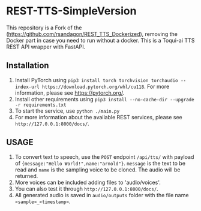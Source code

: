 # REST-TTS-SimpleVersion

This repository is a Fork of the (https://github.com/rsandagon/REST_TTS_Dockerized), removing the Docker part in case you need to run without a docker. 
This is a Toqui-ai TTS REST API wrapper with FastAPI.


## Installation
1. Install PyTorch using `pip3 install torch torchvision torchaudio --index-url https://download.pytorch.org/whl/cu118`. For more information, please see https://pytorch.org/.
1. Install other requirements using `pip3 install --no-cache-dir --upgrade -r requirements.txt`
1. To start the service, use `python ./main.py`
1. For more information about the available REST services, please see `http://127.0.0.1:8000/docs/`.


## USAGE
1. To convert text to speech, use the `POST` endpoint `/api/tts/` with payload of `{message:"Hello World!",name:"arnold"}`. `message` is the text to be read and `name` is the sampling voice to be cloned. The audio will be returned.
1. More voices can be included adding files to 'audio/voices'.
1. You can also test it through `http://127.0.0.1:8000/docs/`.
1. All generated audio is saved in `audio/outputs` folder with the file name `<sample>_<timestamp>`.